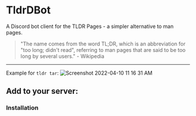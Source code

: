 # TldrDBot
A Discord bot client for the TLDR Pages -  a simpler alternative to man pages.

> "The name comes from the word TL;DR, which is an abbreviation for "too long; didn't read", referring to man pages that are said to be too long by several users." - Wikipedia
---
Example for `tldr tar`: ![Screenshot 2022-04-10 11 16 31 AM](https://user-images.githubusercontent.com/80382873/162609321-e9a24ba4-df22-4031-98a7-fcc733f6c14b.png)

## Add to your server: 

### Installation 

